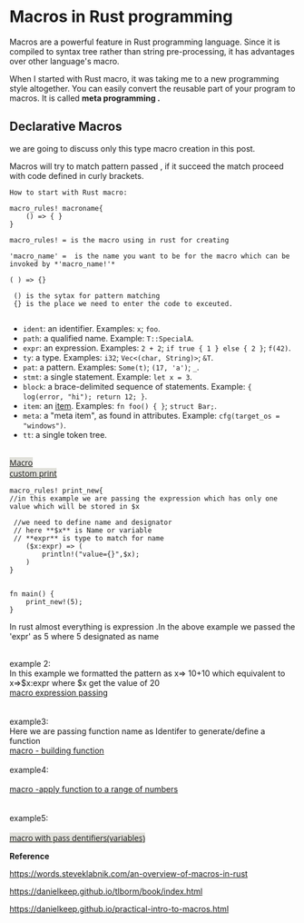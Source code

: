 # Macros in Rust programming 

Macros are a powerful feature in Rust programming language. Since it is compiled to syntax tree rather than string pre-processing, it has advantages over other language's macro.

When I started with Rust macro, it was taking me to a new programming style altogether. You can easily convert the reusable part of your program to macros. It is called  **meta programming .**

## Declarative Macros 

we are going to discuss only this type macro creation in this post. 

Macros will try to match pattern  passed , if it succeed the match proceed with code defined in curly brackets.

```
How to start with Rust macro: 

macro_rules! macroname{
	() => { }
}
```
```
macro_rules! = is the macro using in rust for creating 

'macro_name' =  is the name you want to be for the macro which can be invoked by *'macro_name!'*

```
```
( ) => {}

 () is the sytax for pattern matching 
 {} is the place we need to enter the code to exceuted.
 
```

-   `ident`: an identifier. Examples:  `x`;  `foo`.
-   `path`: a qualified name. Example:  `T::SpecialA`.
-   `expr`: an expression. Examples:  `2 + 2`;  `if true { 1 } else { 2 }`;  `f(42)`.
-   `ty`: a type. Examples:  `i32`;  `Vec<(char, String)>`;  `&T`.
-   `pat`: a pattern. Examples:  `Some(t)`;  `(17, 'a')`;  `_`.
-   `stmt`: a single statement. Example:  `let x = 3`.
-   `block`: a brace-delimited sequence of statements. Example:  `{ log(error, "hi"); return 12; }`.
-   `item`: an  [item](https://doc.rust-lang.org/1.6.0/reference.html#items). Examples:  `fn foo() { }`;  `struct Bar;`.
-   `meta`: a "meta item", as found in attributes. Example:  `cfg(target_os = "windows")`.
-   `tt`: a single token tree.


<a href="https://www.blogger.com/goog_2029802335"><br /></a>
<span style="background-color: #e1e1db; font-family: &quot;open sans&quot; , sans-serif; white-space: pre;"><a href="https://play.rust-lang.org/?version=stable&amp;mode=debug&amp;edition=2018&amp;gist=4c0702ac8375cf375a432612b49bc390">Macro custom print</a>
```
macro_rules! print_new{
//in this example we are passing the expression which has only one value which will be stored in $x
 
 //we need to define name and designator 
 // here **$x** is Name or variable
 // **expr** is type to match for name
    ($x:expr) => (
        println!("value={}",$x);
    )
}


fn main() {
    print_new!(5);
}
```
In rust almost everything is expression .In the above example we passed the 'expr' as 5  where 5 designated as name


<br />
example 2:<br />
In this example we formatted the pattern as x=> 10+10 which equivalent to x=>$x:expr  where $x get the value of 20
<br>
<a href="https://play.rust-lang.org/?version=stable&amp;mode=debug&amp;edition=2018&amp;gist=891d6b121176dec7081e37791cff7598">macro expression passing</a><br />
<br />
<br />
example3:<br />
Here we are passing function name as Identifer to generate/define a function
<br />
<a href="https://play.rust-lang.org/?version=stable&amp;mode=debug&amp;edition=2018&amp;gist=3a442f981feb53073f8ab90cf1dd33a5">macro - building function</a><br />
<br />
example4:<br />
<br />
<a href="https://play.rust-lang.org/?version=stable&amp;mode=debug&amp;edition=2018&amp;gist=14ca32d36928f2e366b7951182dffbea">macro -apply function to a range of numbers</a><br />
<br />
<br />
example5:<br />
<a href="https://www.blogger.com/goog_975707039"><br /></a>
<span style="background-color: #e1e1db; font-family: &quot;open sans&quot; , sans-serif; white-space: pre;"><a href="https://play.rust-lang.org/?version=stable&amp;mode=debug&amp;edition=2018&amp;gist=e4f09f77d1f86c29dea4bbbc590d8c9d">macro with pass dentifiers(variables)</a></span>



**Reference** 

https://words.steveklabnik.com/an-overview-of-macros-in-rust

https://danielkeep.github.io/tlborm/book/index.html

https://danielkeep.github.io/practical-intro-to-macros.html
